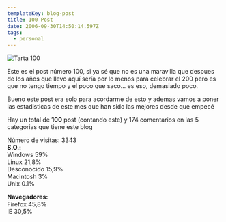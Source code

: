 ```yaml
---
templateKey: blog-post
title: 100 Post
date: 2006-09-30T14:50:14.597Z
tags:
  - personal
---
```

![Tarta 100](https://i1.wp.com/www.javiermaties.com/sipuedo/wp-content/uploads/2006/09/tarta.thumbnail.gif) 

Este es el post n­úmero 100, si ya sé que no es una maravilla que despues de los años que llevo aquí­ serí­a por lo menos para celebrar el 200  pero es que no tengo tiempo y el poco que saco… es eso, demasiado poco.

Bueno este post era solo para acordarme de esto y ademas vamos a poner las estadisticas de este mes que han sido las mejores desde que empecé

Hay un total de **100** post (contando este) y 174 comentarios en las 5 categorias que tiene este blog

N­úmero de visitas: 3343\
**S.O.:**\
Windows 59%\
Linux 21,8%\
Desconocido 15,9%\
Macintosh 3%\
Unix 0.1%

**Navegadores:**\
Firefox 45,8%\
IE 30,5%